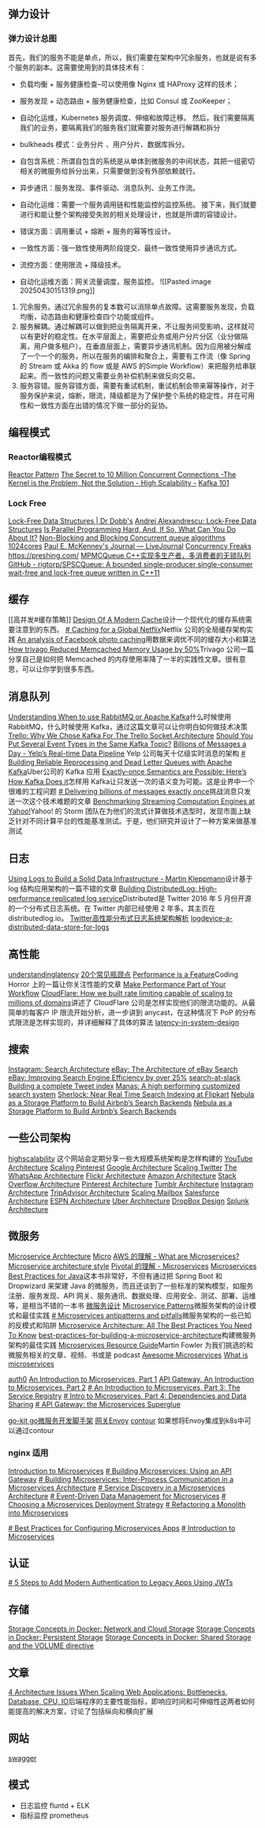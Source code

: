 

## 弹力设计

### 弹力设计总图

首先，我们的服务不能是单点，所以，我们需要在架构中冗余服务，也就是说有多个服务的副本。这需要使用到的具体技术有：
- 负载均衡 + 服务健康检查–可以使用像 Nginx 或 HAProxy 这样的技术；
- 服务发现 + 动态路由 + 服务健康检查，比如 Consul 或 ZooKeeper；
- 自动化运维，Kubernetes 服务调度、伸缩和故障迁移。
然后，我们需要隔离我们的业务，要隔离我们的服务我们就需要对服务进行解耦和拆分

- bulkheads 模式：业务分片 、用户分片、数据库拆分。
- 自包含系统：所谓自包含的系统是从单体到微服务的中间状态，其把一组密切相关的微服务给拆分出来，只需要做到没有外部依赖就行。
- 异步通讯：服务发现、事件驱动、消息队列、业务工作流。
- 自动化运维：需要一个服务调用链和性能监控的监控系统。
接下来，我们就要进行和能让整个架构接受失败的相关处理设计，也就是所谓的容错设计。
- 错误方面：调用重试 + 熔断 + 服务的幂等性设计。
- 一致性方面：强一致性使用两阶段提交、最终一致性使用异步通讯方式。
- 流控方面：使用限流 + 降级技术。
- 自动化运维方面：网关流量调度，服务监控。
![[Pasted image 20250430151319.png]]

1. 冗余服务。通过冗余服务的复本数可以消除单点故障。这需要服务发现，负载均衡，动态路由和健康检查四个功能或组件。
2. 服务解耦。通过解耦可以做到把业务隔离开来，不让服务间受影响，这样就可以有更好的稳定性。在水平层面上，需要把业务或用户分片分区（业分做隔离，用户做多租户）。在垂直层面上，需要异步通讯机制。因为应用被分解成了一个一个的服务，所以在服务的编排和聚合上，需要有工作流（像 Spring 的 Stream 或 Akka 的 flow 或是 AWS 的Simple Workflow）来把服务给串联起来。而一致性的问题又需要业务补偿机制来做反向交易。
3. 服务容错。服务容错方面，需要有重试机制，重试机制会带来幂等操作，对于服务保护来说，熔断，限流，降级都是为了保护整个系统的稳定性，并在可用性和一致性方面在出错的情况下做一部分的妥协。







## 编程模式

### Reactor编程模式

[Reactor Pattern](https://www.dre.vanderbilt.edu/~schmidt/PDF/Reactor2-93.pdf)
[The Secret to 10 Million Concurrent Connections -The Kernel is the Problem, Not the Solution - High Scalability -](https://highscalability.com/the-secret-to-10-million-concurrent-connections-the-kernel-i/)
[Kafka 101](https://highscalability.com/untitled-2/)


### Lock Free

[Lock-Free Data Structures | Dr Dobb's](https://www.drdobbs.com/lock-free-data-structures/184401865)
[Andrei Alexandrescu: Lock-Free Data Structures](https://erdani.com/publications/cuj-2004-10.pdf)
[Is Parallel Programming Hard, And, If So, What Can You Do About It?](https://www.kernel.org/pub/linux/kernel/people/paulmck/perfbook/perfbook.html)
[Non-Blocking and Blocking Concurrent queue algorithms](https://www.cs.rochester.edu/~scott/papers/1996_PODC_queues.pdf)
[1024cores](https://www.1024cores.net/)
[Paul E. McKenney's Journal — LiveJournal](https://paulmck.livejournal.com/)
[Concurrency Freaks](https://concurrencyfreaks.blogspot.com/)
https://preshing.com/
[MPMCQueue C++实现多生产者，多消费者的无锁队列](https://github.com/rigtorp/MPMCQueue)
[GitHub - rigtorp/SPSCQueue: A bounded single-producer single-consumer wait-free and lock-free queue written in C++11](https://github.com/rigtorp/SPSCQueue)


## 缓存
[[高并发#缓存策略]] 
[Design Of A Modern Cache](https://highscalability.com/design-of-a-modern-cache/)设计一个现代化的缓存系统需要注意到的东西。
[# Caching for a Global Netflix](https://netflixtechblog.com/caching-for-a-global-netflix-7bcc457012f1)Netflix 公司的全局缓存架构实践
[An analysis of Facebook photo caching](https://engineering.fb.com/2014/02/20/web/an-analysis-of-facebook-photo-caching/)用数据来调优不同的缓存大小和算法
[How trivago Reduced Memcached Memory Usage by 50%](https://tech.trivago.com/post/2017-12-19-memcached-optimization)Trivago 公司一篇分享自己是如何把 Memcached 的内存使用率降了一半的实践性文章。很有意思，可以让你学到很多东西。


## 消息队列
[Understanding When to use RabbitMQ or Apache Kafka](https://blogs.vmware.com/tanzu/understanding-when-to-use-rabbitmq-or-apache-kafka/)什么时候使用RabbitMQ，什么时候使用 Kafka，通过这篇文章可以让你明白如何做技术决策
[Trello: Why We Chose Kafka For The Trello Socket Architecture]()
[Should You Put Several Event Types in the Same Kafka Topic?](https://www.confluent.io/blog/put-several-event-types-kafka-topic/)
[Billions of Messages a Day - Yelp’s Real-time Data Pipeline](https://engineeringblog.yelp.com/2016/07/billions-of-messages-a-day-yelps-real-time-data-pipeline.html) Yelp 公司每天十亿级实时消息的架构
[# Building Reliable Reprocessing and Dead Letter Queues with Apache Kafka](https://www.uber.com/en-HK/blog/reliable-reprocessing/)Uber公司的 Kafka 应用
[Exactly-once Semantics are Possible: Here’s How Kafka Does it](https://www.confluent.io/blog/exactly-once-semantics-are-possible-heres-how-apache-kafka-does-it/)怎样用 Kafka让只发送一次的语义变为可能。这是业界中一个很难的工程问题
[# Delivering billions of messages exactly once](https://segment.com/blog/exactly-once-delivery/)挑战消息只发送一次这个技术难题的文章
[Benchmarking Streaming Computation Engines at Yahoo!](https://yahooeng.tumblr.com/post/135321837876/benchmarking-streaming-computation-engines-at)Yahoo! 的 Storm 团队在为他们的流式计算做技术选型时，发现市面上缺乏针对不同计算平台的性能基准测试。于是，他们研究并设计了一种方案来做基准测试


## 日志
[Using Logs to Build a Solid Data Infrastructure - Martin Kleppmann](https://www.confluent.io/blog/using-logs-to-build-a-solid-data-infrastructure-or-why-dual-writes-are-a-bad-idea/)设计基于log 结构应用架构的一篇不错的文章
[Building DistributedLog: High-performance replicated log service](https://blog.x.com/engineering/en_us/topics/infrastructure/2015/building-distributedlog-twitter-s-high-performance-replicated-log-servic)Distributed是 Twitter 2016 年 5 月份开源的一个分布式日志系统。在 Twitter 内部已经使用 2 年多。其主页在 distributedlog.io。
[Twitter高性能分布式日志系统架构解析](https://mp.weixin.qq.com/s?__biz=MzAwMDU1MTE1OQ==&mid=403051208&idx=1&sn=1694ac05acbcb5ca53c88bfac8a68856&scene=2&srcid=1224xZuQ9QQ4sRmiPVdHTppL)
[logdevice-a-distributed-data-store-for-logs](https://engineering.fb.com/2017/08/31/core-infra/logdevice-a-distributed-data-store-for-logs/)

## 高性能
[understandinglatency](https://understandinglatency.com/)
[20个常见瓶颈点](https://highscalability.com/big-list-of-20-common-bottlenecks/)
[Performance is a Feature](https://blog.codinghorror.com/performance-is-a-feature/)Coding Horror 上的一篇让你关注性能的文章
[Make Performance Part of Your Workflow](https://www.oreilly.com/library/view/designing-for-performance/9781491903704/)
[CloudFlare: How we built rate limiting capable of scaling to millions of domains](https://blog.cloudflare.com/counting-things-a-lot-of-different-things/)讲述了 CloudFlare 公司是怎样实现他们的限流功能的。从最简单的每客户 IP 限流开始分析，进一步讲到 anycast，在这种情况下 PoP 的分布式限流是怎样实现的，并详细解释了具体的算法
[latency-in-system-design](https://www.geeksforgeeks.org/latency-in-system-design/)

## 搜索
[Instagram: Search Architecture](https://instagram-engineering.com/search-architecture-eeb34a936d3a?gi=33fb7ef4272d)
[eBay: The Architecture of eBay Search](https://www.cs.otago.ac.nz/homepages/andrew/papers/2017-8.pdf)
[eBay: Improving Search Engine Efficiency by over 25%](https://innovation.ebayinc.com/stories/making-e-commerce-search-faster/)
[search-at-slack](https://slack.engineering/search-at-slack/)
[Building a complete Tweet index](https://blog.x.com/engineering/en_us/a/2014/building-a-complete-tweet-index)
[Manas: A high performing customized search system](https://medium.com/pinterest-engineering/manas-a-high-performing-customized-search-system-cf189f6ca40f)
[Sherlock: Near Real Time Search Indexing at Flipkart](https://blog.flipkart.tech/?gi=3c8521cb2e2a)
[Nebula as a Storage Platform to Build Airbnb’s Search Backends](https://medium.com/airbnb-engineering/nebula-as-a-storage-platform-to-build-airbnbs-search-backends-ecc577b05f06)
[Nebula as a Storage Platform to Build Airbnb’s Search Backends](https://medium.com/airbnb-engineering/nebula-as-a-storage-platform-to-build-airbnbs-search-backends-ecc577b05f06)

## 一些公司架构
[highscalability](https://highscalability.com/) 这个网站会定期分享一些大规模系统架构是怎样构建的
[YouTube Architecture](https://highscalability.com/youtube-architecture/)
[Scaling Pinterest](https://highscalability.com/scaling-pinterest-from-0-to-10s-of-billions-of-page-views-a/)
[Google Architecture](https://highscalability.com/google-architecture/)
[Scaling Twitter](https://highscalability.com/scaling-twitter-making-twitter-10000-percent-faster/)
[The WhatsApp Architecture](https://highscalability.com/the-whatsapp-architecture-facebook-bought-for-19-billion/)
[Flickr Architecture](https://highscalability.com/flickr-architecture/)
[Amazon Architecture](https://highscalability.com/amazon-architecture/)
[Stack Overflow Architecture](https://highscalability.com/stack-overflow-architecture/)
[Pinterest Architecture](https://highscalability.com/pinterest-architecture-update-18-million-visitors-10x-growth/)
[Tumblr Architecture](https://highscalability.com/tumblr-architecture-15-billion-page-views-a-month-and-harder/)
[Instagram Architecture](https://highscalability.com/instagram-architecture-14-million-users-terabytes-of-photos/)
[TripAdvisor Architecture](https://highscalability.com/tripadvisor-architecture-40m-visitors-200m-dynamic-page-view/)
[Scaling Mailbox](https://highscalability.com/scaling-mailbox-from-0-to-one-million-users-in-6-weeks-and-1/)
[Salesforce Architecture](https://highscalability.com/salesforce-architecture-how-they-handle-13-billion-transacti/)
[ESPN Architecture](https://highscalability.com/espns-architecture-at-scale-operating-at-100000-duh-nuh-nuhs/)
[Uber Architecture](https://highscalability.com/how-uber-scales-their-real-time-market-platform/)
[DropBox Design](https://www.youtube.com/watch?v=PE4gwstWhmc)
[Splunk Architecture](https://www.splunk.com/en_us/products/splunk-enterprise.html)


## 微服务

[Microservice Archtecture](https://martinfowler.com/articles/microservices.html)    [Micro](https://www.youtube.com/watch?v=wgdBVIX9ifA)
[AWS 的理解 - What are Microservices?](https://aws.amazon.com/cn/microservices/)
[Microservice architecture style](https://learn.microsoft.com/en-us/azure/architecture/guide/architecture-styles/microservices)
[Pivotal 的理解 - Microservices](https://www.vmware.com/topics/microservices)
[Microservices Best Practices for Java](chrome-extension://efaidnbmnnnibpcajpcglclefindmkaj/https://www.redbooks.ibm.com/redbooks/pdfs/sg248357.pdf)这本书非常好，不但有通过把 Spring Boot 和 Dropwizard 来架建 Java 的微服务，而且还谈到了一些标准的架构模型，如服务注册、服务发现、API 网关、服务通讯、数据处理、应用安全、测试、部署、运维等，是相当不错的一本书
[微服务设计](http://book.douban.com/subject/26772677/)
[Microservice Patterns](https://microservices.io/)微服务架构的设计模式和最佳实践
[# Microservices antipatterns and pitfalls](https://www.oreilly.com/content/microservices-antipatterns-and-pitfalls/)微服务架构的一些已知的反模式和陷阱
[Microservice Architecture: All The Best Practices You Need To Know](https://codingsans.com/blog/microservice-architecture-best-practices)
[best-practices-for-building-a-microservice-architecture](https://www.vinaysahni.com/best-practices-for-building-a-microservice-architecture)构建微服务架构的最佳实践
[Microservices Resource Guide](https://martinfowler.com/microservices/)Martin Fowler 为我们挑选的和微服务相关的文章、视频、书或是 podcast
[Awesome Microservices](https://github.com/mfornos/awesome-microservices/)
[What is microservices](https://www.geeksforgeeks.org/microservices/)





[auth0](https://auth0.com/blog/)
[An Introduction to Microservices, Part 1](https://auth0.com/blog/an-introduction-to-microservices-part-1/)
[API Gateway. An Introduction to Microservices, Part 2](https://auth0.com/blog/an-introduction-to-microservices-part-2-API-gateway/)
[# An Introduction to Microservices, Part 3: The Service Registry](https://auth0.com/blog/an-introduction-to-microservices-part-3-the-service-registry/)
[# Intro to Microservices, Part 4: Dependencies and Data Sharing](https://auth0.com/blog/introduction-to-microservices-part-4-dependencies/)
[# API Gateway: the Microservices Superglue](https://auth0.com/blog/apigateway-microservices-superglue/)

[go-kit go微服务开发脚手架](https://github.com/go-kit/kit/tree/master)
[网关Envoy](https://www.envoyproxy.io/) 
[contour](https://github.com/projectcontour/contour) 如果想将Envoy集成到k8s中可以通过contour


### nginx 适用
[Introduction to Microservices](https://www.f5.com/company/blog/nginx/introduction-to-microservices)
[# Building Microservices: Using an API Gateway](https://www.f5.com/company/blog/nginx/building-microservices-using-an-api-gateway)
[# Building Microservices: Inter-Process Communication in a Microservices Architecture](https://www.f5.com/company/blog/nginx/building-microservices-inter-process-communication)
[# Service Discovery in a Microservices Architecture](https://www.f5.com/company/blog/nginx/service-discovery-in-a-microservices-architecture)
[# Event-Driven Data Management for Microservices](https://www.f5.com/company/blog/nginx/event-driven-data-management-microservices)
[# Choosing a Microservices Deployment Strategy](https://www.f5.com/company/blog/nginx/deploying-microservices)
[# Refactoring a Monolith into Microservices](https://www.f5.com/company/blog/nginx/refactoring-a-monolith-into-microservices)

[# Best Practices for Configuring Microservices Apps](https://www.f5.com/company/blog/nginx/best-practices-for-configuring-microservices-apps)
[# Introduction to Microservices](https://www.f5.com/company/blog/nginx/introduction-to-microservices)

## 认证
[# 5 Steps to Add Modern Authentication to Legacy Apps Using JWTs](https://auth0.com/blog/5-steps-to-add-modern-authentication-to-legacy-apps-using-jwts/)




## 存储
[Storage Concepts in Docker: Network and Cloud Storage](https://cloud-mechanic.blogspot.com/2014/10/storage-concepts-in-docker-network-and.html)
[Storage Concepts in Docker: Persistent Storage](https://cloud-mechanic.blogspot.com/2014/10/storage-concepts-in-docker-persistent.html)
[Storage Concepts in Docker: Shared Storage and the VOLUME directive](https://cloud-mechanic.blogspot.com/2014/10/storage-concepts-in-docker.html)







## 文章
[4 Architecture Issues When Scaling Web Applications: Bottlenecks, Database, CPU, IO](https://highscalability.com/4-architecture-issues-when-scaling-web-applications-bottlene/)后端程序的主要性能指标，即响应时间和可伸缩性这两者如何能提高的解决方案，讨论了包括纵向和横向扩展





## 网站

[swagger](https://swagger.io/)




## 模式

- 日志监控  fluntd + ELK
- 指标监控 prometheus